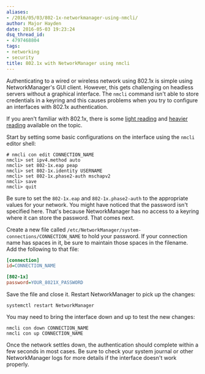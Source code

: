 ```yaml
---
aliases:
- /2016/05/03/802-1x-networkmanager-using-nmcli/
author: Major Hayden
date: 2016-05-03 19:23:24
dsq_thread_id:
- 4797468804
tags:
- networking
- security
title: 802.1x with NetworkManager using nmcli
---
```


Authenticating to a wired or wireless network using 802.1x is simple using NetworkManager's GUI client. However, this gets challenging on headless servers without a graphical interface. The `nmcli` command isn't able to store credentials in a keyring and this causes problems when you try to configure an interfaces with 802.1x authentication.

If you aren't familiar with 802.1x, there is some [light reading][1] and [heavier reading][2] available on the topic.

Start by setting some basic configurations on the interface using the `nmcli` editor shell:

```
# nmcli con edit CONNECTION_NAME
nmcli> set ipv4.method auto
nmcli> set 802-1x.eap peap
nmcli> set 802-1x.identity USERNAME
nmcli> set 802-1x.phase2-auth mschapv2
nmcli> save
nmcli> quit
```


Be sure to set the `802-1x.eap` and `802-1x.phase2-auth` to the appropriate values for your network. You might have noticed that the password isn't specified here. That's because NetworkManager has no access to a keyring where it can store the password. That comes next.

Create a new file called `/etc/NetworkManager/system-connections/CONNECTION_NAME` to hold your password. If your connection name has spaces in it, be sure to maintain those spaces in the filename. Add the following to that file:

```ini
[connection]
id=CONNECTION_NAME

[802-1x]
password=YOUR_8021X_PASSWORD
```


Save the file and close it. Restart NetworkManager to pick up the changes:

```
systemctl restart NetworkManager
```


You may need to bring the interface down and up to test the new changes:

```
nmcli con down CONNECTION_NAME
nmcli con up CONNECTION_NAME
```


Once the network settles down, the authentication should complete within a few seconds in most cases. Be sure to check your system journal or other NetworkManager logs for more details if the interface doesn't work properly.

 [1]: https://en.wikipedia.org/wiki/IEEE_802.1X
 [2]: https://www.sans.org/reading-room/whitepapers/authentication/implementing-ieee-8021x-wired-networks-34520